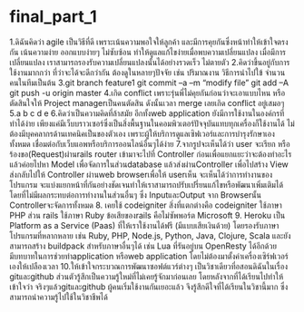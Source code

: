 # final_part_1
1.ดิฉันคิดว่า agile เป็นวิธีที่ดี เพราะเน้นความพอใจให้ลูกค้า และมีการคุยกันซึ่งหน้าทำให้เข้าใจตรงกัน เน้นความง่าย ออกแบบง่ายๆ ไม่ซับซ้อน 
ทำให้ดูแลแก้ไขง่ายเมื่อพบความเปลี่ยนแปลง เมื่อมีการเปลี่ยนแปลง เราสามารถรองรับความเปลี่ยนแปลงนั้นได้อย่างรวดเร็ว ไม่ตายตัว
2.คิดว่าขึ้นอยู่กับการใช้งานมากกว่า ที่ว่าจะได้จะดีกว่ากัน ต้องดูในหลายๆปัจจัย เช่น ปริมาณงาน วิธีการนำไปใข้ จำนวนคนในทีมเป็นต้น
3.git branch feature1
  git commit –a –m “modify file”
  git add –A
  git push -u origin master
4.เกิด conflict เพราะรุ่นพี่ไม่คุยกันก่อนว่าจะเอาแบบไหน หรือตัดสินใจให้ Project managerเป็นคนตัดสิน ดังนั้นเวลา merge เลยเกิด conflict อยู่เสมอๆ
5.a b c d e
6.คิดว่าเป็นความคิดที่ล้าสมัย อีกทั้งweb application ยังมีการใช้งานในองค์กรที่ทำได้ง่าย เพียงแค่มีเว็บบราวเซอร์ซึ่งเป็นสิ่งพื้นฐานในคอมพิวเตอร์ปัจจุบันแทบทุกเครื่องก็ใช้งานได้ 
ไม่ต้องมีบุคคลากรด้านเทคนิคเป็นของตัวเอง เพราะผู้ให้บริการดูแลเซิฟเวอร์และการบำรุงรักษาเองทั้งหมด เชื่อมต่อกับเว็บแอพหรือบริการออนไลน์อื่นๆได้ง่าย
7.จากรูปจะเห็นได้ว่า user จะเรียก หรือร้องขอ(Request)ผ่านrails router เข้ามาจะไปที่ Controller ก่อนเพื่อแยกแยะว่าจะต้องทำอะไร แล้วค่อยไปหา Model 
เพื่อจัดการในส่วนdatabase แล้วส่งผ่านController เพื่อไปสร้าง View ส่งกลับไปให้ Controller ผ่านweb browserเพื่อให้ userเห็น จะเห็นได้ว่าการทำงานของโปรแกรม
จะแบ่งแยกหน้าที่กันอย่างชัดเจนทำให้เราสามารถปรับเปรี่ยนแก้ไขหรือพัฒนาเพิ่มเติมได้โดยที่ไม่มีผลกระทบต่อการทำงานในส่วนอื่นๆ ซึ่ง InputและOutput จาก Browserนั้น 
Controllerจะจัดการทั้งหมด
8. เคยใช้ codeigniter สิ่งที่แตกต่างคือ codeigniter ใช้ภาษา PHP  ส่วน rails ใช้ภาษา Ruby 
ข้อเสียของrails คือไม่ซัพพอร์ต Microsoft
9. Heroku เป็น Platform as a Service (Paas) ที่ให้เราใช้งานได้ฟรี (มีแบบเสียเงินด้วย) โดยรองรับภาษาโปรแกรมที่หลากหลาย 
เช่น Ruby, PHP, Node.js, Python, Java, Clojure, Scala และยังสามารถสร้าง buildpack สำหรับภาษาอื่นๆได้ เช่น Lua ที่รันอยู่บน OpenResty ได้อีกด้วย  
มีบทบาทในการช่วยทำapplication หรือweb application โดยไม่ต้องมาตั้งค่าเครื่องเซิร์ฟเวอร์เองให้เปลืองเวลา
10.ให้เข้าใจกระบวณการพัฒนาซอฟต์แวร์ต่างๆ  เป็นวิชาเดียวที่อสอนดิฉันในเรื่อง gitและgithub ส่วนตัวรู้สึกเป็นความรู้ใหม่ที่ไม่เคยรู้จักมาก่อนเลย 
โดยหลังจากที่ได้เรียนไปทำให้เข้าใจว่า จริงๆแล้วgitและgithub  ผู้คนเริ่มใช้งานกันเยอะแล้ว จึงรู้สึกดีใจที่ได้เรียนในวิชานี้มาก ซึ่งสามารถนำความรู้ไปใช้ในวิชาชีพได้
